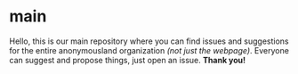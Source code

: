 # main

Hello, this is our main repository where you can find issues and suggestions for the entire anonymousland organization *(not just the webpage)*. Everyone can suggest and propose things, just open an issue. **Thank you!**